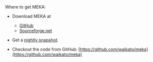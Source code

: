 Where to get MEKA:

* Download MEKA at 

    * [GitHub](https://github.com/Waikato/meka/releases)
    * [Sourceforge.net](https://sourceforge.net/projects/meka/files/)
  
* Get a [nightly snapshot](https://adams.cms.waikato.ac.nz/snapshots/meka/).
* Checkout the code from GitHub: [https://github.com/waikato/meka](https://github.com/waikato/meka)
